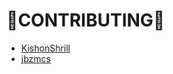 # 📜CONTRIBUTING📜
- [KishonShrill](https://github.com/KishonShrill)
- [jbzmcs](https://github.com/jbzmcs)